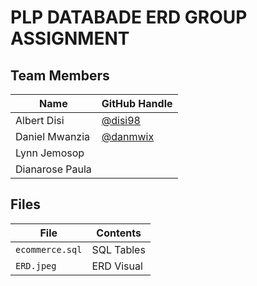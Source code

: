 # PLP DATABADE ERD GROUP ASSIGNMENT
## Team Members
| Name              | GitHub Handle                        |
|-------------------|--------------------------------------|
| Albert Disi       | [@disi98](https://github.com/disi98) |
| Daniel Mwanzia    | [@danmwix](https://github.com/danmwix)|
| Lynn Jemosop      |                                      |
| Dianarose Paula   |                                      |

## Files
|File                           | Contents   |
|-------------------------------|------------|
|<code>ecommerce.sql</code>     | SQL Tables |
|<code>ERD.jpeg</code>         | ERD Visual |
